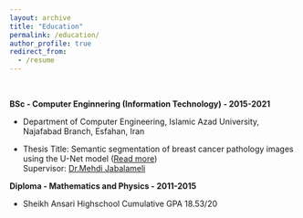 ```yaml
---
layout: archive
title: "Education"
permalink: /education/
author_profile: true
redirect_from:
  - /resume
---
```

<br>

**BSc - Computer Enginnering (Information Technology) - 2015-2021**
* Department of Computer Engineering, Islamic Azad University, Najafabad Branch, Esfahan, Iran <br>
<!-- Cumulative GPA 2.84/4 (14.99/20)<br>
Last 2 years' GPA 3.12/4 (15.54/20)<br> -->
* Thesis Title: Semantic segmentation of breast cancer pathology images using the U-Net model (<a href="https://github.com/Mohammadimh76/Thesis_BS.c" target="_blank">Read more</a>) <br>
Supervisor: <a href="https://research.iaun.ac.ir/pd/jabalameli/" target="_blank">Dr.Mehdi Jabalameli</a> <br>

**Diploma - Mathematics and Physics - 2011-2015**
* Sheikh Ansari Highschool
Cumulative GPA 18.53/20


